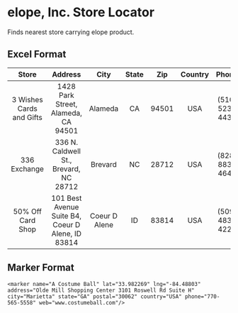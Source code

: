 # elope, Inc. Store Locator
Finds nearest store carrying elope product.

## Excel Format
|           Store          |                      Address                      |      City     | State |  Zip  | Country |      Phone     | Website |
|:------------------------:|:-------------------------------------------------:|:-------------:|:-----:|:-----:|:-------:|:--------------:|:-------:|
| 3 Wishes Cards and Gifts | 1428 Park Street, Alameda, CA 94501               | Alameda       | CA    | 94501 | USA     | (510) 523-4438 |         |
| 336 Exchange             | 336 N. Caldwell St., Brevard, NC 28712            | Brevard       | NC    | 28712 | USA     | (828) 883-4645 |         |
| 50% Off Card Shop        | 101 Best Avenue Suite B4, Coeur D Alene, ID 83814 | Coeur D Alene | ID    | 83814 | USA     | (509) 483-4221 |         |

## Marker Format
```
<marker name="A Costume Ball" lat="33.982269" lng="-84.48803" address="Olde Mill Shopping Center 3101 Roswell Rd Suite H" city="Marietta" state="GA" postal="30062" country="USA" phone="770-565-5558" web="www.costumeball.com"/>
```
